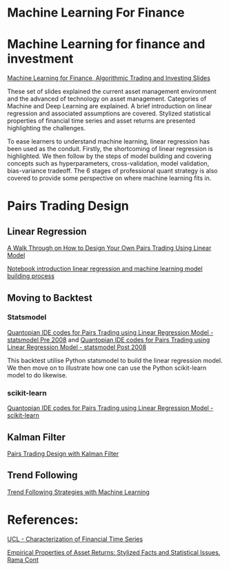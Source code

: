 # Machine Learning For Finance
# Machine Learning for finance and investment

[Machine Learning for Finance, Algorithmic Trading and Investing Slides](https://github.com/anthonyng2/Machine-Learning-For-Finance/blob/master/Machine%20Learning%20-%20Linear%20Regression%20for%20Algo%20Trading%20v2017-07-13.pdf)

These set of slides explained the current asset management environment and the advanced of technology on asset management. Categories of Machine and Deep Learning are explained. A brief introduction on linear regression and associated assumptions are covered. Stylized statistical properties of financial time series and asset returns are presented highlighting the challenges. 

To ease learners to understand machine learning, linear regression has been used as the conduit. Firstly, the shortcoming of linear regression is highlighted. We then follow by the steps of model building and covering concepts such as hyperparameters, cross-validation, model validation, bias-variance tradeoff. The 6 stages of professional quant strategy is also covered to provide some perspective on where machine learning fits in.

# Pairs Trading Design

## Linear Regression
[A Walk Through on How to Design Your Own Pairs Trading Using Linear Model](https://nbviewer.jupyter.org/github/anthonyng2/Machine-Learning-For-Finance/blob/master/Pairs_Trading_and_Linear_Regression.ipynb)

[Notebook introduction linear regression and machine learning model building process](https://nbviewer.jupyter.org/github/anthonyng2/Machine-Learning-For-Finance/blob/master/Linear%20Regression.ipynb)

## Moving to Backtest

### Statsmodel
[Quantopian IDE codes for Pairs Trading using Linear Regression Model - statsmodel Pre 2008](https://nbviewer.jupyter.org/github/anthonyng2/Machine-Learning-For-Finance/blob/master/Pairs%20Trading%20statsmodels%20Linear%20Pre%202008.py) and [Quantopian IDE codes for Pairs Trading using Linear Regression Model - statsmodel Post 2008](https://nbviewer.jupyter.org/github/anthonyng2/Machine-Learning-For-Finance/blob/master/Pairs%20Trading%20statsmodels%20Linear%20Post%202008.py)

This backtest utilise Python statsmodel to build the linear regression model. We then move on to illustrate how one can use the Python scikit-learn model to do likewise.

### scikit-learn
[Quantopian IDE codes for Pairs Trading using Linear Regression Model - scikit-learn](https://nbviewer.jupyter.org/github/anthonyng2/Machine-Learning-For-Finance/blob/master/Pairs%20Trading%20scikit-learn%20Linear.py)

## Kalman Filter
[Pairs Trading Design with Kalman Filter](https://nbviewer.jupyter.org/github/anthonyng2/Machine-Learning-For-Finance/blob/master/Pairs_Trading_with_Linear_Regression_and_Kalman_Filter.ipynb)

## Trend Following

[Trend Following Strategies with Machine Learning](https://nbviewer.jupyter.org/github/anthonyng2/Machine-Learning-For-Finance/blob/master/Trend_Following_Strategies_Penalized_Regression_Approach.ipynb)

# References:
[UCL - Characterization of Financial Time Series](https://github.com/anthonyng2/Machine-Learning-For-Finance/blob/master/RN_11_01.pdf)

[Empirical Properties of Asset Returns: Stylized Facts and Statistical Issues. Rama Cont](https://github.com/anthonyng2/Machine-Learning-For-Finance/blob/master/empirical%20properties%20of%20asset%20returns.pdf)
